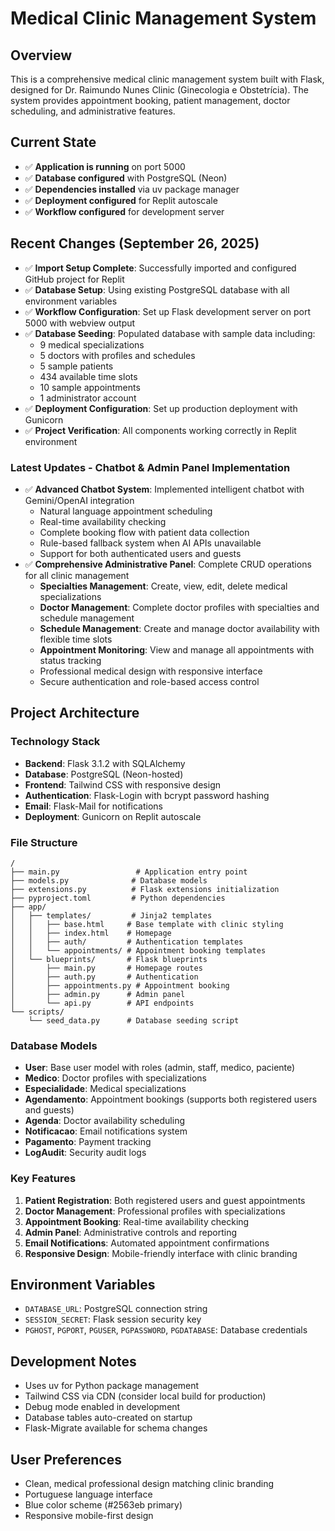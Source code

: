 # Medical Clinic Management System

## Overview
This is a comprehensive medical clinic management system built with Flask, designed for Dr. Raimundo Nunes Clinic (Ginecologia e Obstetrícia). The system provides appointment booking, patient management, doctor scheduling, and administrative features.

## Current State
- ✅ **Application is running** on port 5000
- ✅ **Database configured** with PostgreSQL (Neon)
- ✅ **Dependencies installed** via uv package manager
- ✅ **Deployment configured** for Replit autoscale
- ✅ **Workflow configured** for development server

## Recent Changes (September 26, 2025)
- ✅ **Import Setup Complete**: Successfully imported and configured GitHub project for Replit
- ✅ **Database Setup**: Using existing PostgreSQL database with all environment variables
- ✅ **Workflow Configuration**: Set up Flask development server on port 5000 with webview output
- ✅ **Database Seeding**: Populated database with sample data including:
  - 9 medical specializations
  - 5 doctors with profiles and schedules
  - 5 sample patients
  - 434 available time slots
  - 10 sample appointments
  - 1 administrator account
- ✅ **Deployment Configuration**: Set up production deployment with Gunicorn
- ✅ **Project Verification**: All components working correctly in Replit environment

### Latest Updates - Chatbot & Admin Panel Implementation
- ✅ **Advanced Chatbot System**: Implemented intelligent chatbot with Gemini/OpenAI integration
  - Natural language appointment scheduling
  - Real-time availability checking
  - Complete booking flow with patient data collection
  - Rule-based fallback system when AI APIs unavailable
  - Support for both authenticated users and guests
- ✅ **Comprehensive Administrative Panel**: Complete CRUD operations for all clinic management
  - **Specialties Management**: Create, view, edit, delete medical specializations
  - **Doctor Management**: Complete doctor profiles with specialties and schedule management
  - **Schedule Management**: Create and manage doctor availability with flexible time slots
  - **Appointment Monitoring**: View and manage all appointments with status tracking
  - Professional medical design with responsive interface
  - Secure authentication and role-based access control

## Project Architecture

### Technology Stack
- **Backend**: Flask 3.1.2 with SQLAlchemy
- **Database**: PostgreSQL (Neon-hosted)
- **Frontend**: Tailwind CSS with responsive design
- **Authentication**: Flask-Login with bcrypt password hashing
- **Email**: Flask-Mail for notifications
- **Deployment**: Gunicorn on Replit autoscale

### File Structure
```
/
├── main.py                 # Application entry point
├── models.py              # Database models
├── extensions.py          # Flask extensions initialization
├── pyproject.toml         # Python dependencies
├── app/
│   ├── templates/         # Jinja2 templates
│   │   ├── base.html     # Base template with clinic styling
│   │   ├── index.html    # Homepage
│   │   ├── auth/         # Authentication templates
│   │   └── appointments/ # Appointment booking templates
│   └── blueprints/       # Flask blueprints
│       ├── main.py       # Homepage routes
│       ├── auth.py       # Authentication
│       ├── appointments.py # Appointment booking
│       ├── admin.py      # Admin panel
│       └── api.py        # API endpoints
└── scripts/
    └── seed_data.py      # Database seeding script
```

### Database Models
- **User**: Base user model with roles (admin, staff, medico, paciente)
- **Medico**: Doctor profiles with specializations
- **Especialidade**: Medical specializations
- **Agendamento**: Appointment bookings (supports both registered users and guests)
- **Agenda**: Doctor availability scheduling
- **Notificacao**: Email notifications system
- **Pagamento**: Payment tracking
- **LogAudit**: Security audit logs

### Key Features
1. **Patient Registration**: Both registered users and guest appointments
2. **Doctor Management**: Professional profiles with specializations
3. **Appointment Booking**: Real-time availability checking
4. **Admin Panel**: Administrative controls and reporting
5. **Email Notifications**: Automated appointment confirmations
6. **Responsive Design**: Mobile-friendly interface with clinic branding

## Environment Variables
- `DATABASE_URL`: PostgreSQL connection string
- `SESSION_SECRET`: Flask session security key
- `PGHOST`, `PGPORT`, `PGUSER`, `PGPASSWORD`, `PGDATABASE`: Database credentials

## Development Notes
- Uses uv for Python package management
- Tailwind CSS via CDN (consider local build for production)
- Debug mode enabled in development
- Database tables auto-created on startup
- Flask-Migrate available for schema changes

## User Preferences
- Clean, medical professional design matching clinic branding
- Portuguese language interface
- Blue color scheme (#2563eb primary)
- Responsive mobile-first design